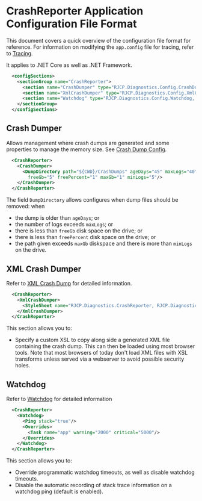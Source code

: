 # CrashReporter Application Configuration File Format

This document covers a quick overview of the configuration file format for
reference. For information on modifying the `app.config` file for tracing, refer
to [Tracing](dev-tracing.md).

It applies to .NET Core as well as .NET Framework.

```xml
  <configSections>
    <sectionGroup name="CrashReporter">
      <section name="CrashDumper" type="RJCP.Diagnostics.Config.CrashDumper, RJCP.Diagnostics.CrashReporter"/>
      <section name="XmlCrashDumper" type="RJCP.Diagnostics.Config.XmlCrashDumper, RJCP.Diagnostics.CrashReporter"/>
      <section name="Watchdog" type="RJCP.Diagnostics.Config.Watchdog, RJCP.Diagnostics.CrashReporter"/>
    </sectionGroup>
  </configSections>
```

## Crash Dumper

Allows management where crash dumps are generated and some properties to manage
the memory size. See [Crash Dump Config](dev-crashdumpconfig.md).

```xml
  <CrashReporter>
    <CrashDumper>
      <DumpDirectory path="${CWD}/CrashDumps" ageDays="45" maxLogs="40"
        freeGb="5" freePercent="1" maxGb="1" minLogs="5"/>
    </CrashDumper>
  </CrashReporter>
```

The field `DumpDirectory` allows configures when dump files should be removed:
when

* the dump is older than `ageDays`; or
* the number of logs exceeds `maxLogs`; or
* there is less than `freeGb` disk space on the drive; or
* there is less than `freePercent` disk space on the drive; or
* the path given exceeds `maxGb` diskspace and there is more than `minLogs` on
  the drive.

## XML Crash Dumper

Refer to [XML Crash Dump](dev-xmlcrashdump.md) for detailed information.

```xml
  <CrashReporter>
    <XmlCrashDumper>
      <StyleSheet name="RJCP.Diagnostics.CrashReporter, RJCP.Diagnostics.CrashExport.Xml.CrashDump.xsl"/>
    </XmlCrashDumper>
  </CrashReporter>
```

This section allows you to:

* Specify a custom XSL to copy along side a generated XML file containing the
  crash dump. This can then be loaded using most browser tools. Note that most
  browsers of today don't load XML files with XSL transforms unless served via a
  webserver to avoid possible security holes.

## Watchdog

Refer to [Watchdog](dev-watchdog.md) for detailed information

```xml
  <CrashReporter>
    <Watchdog>
      <Ping stack="true"/>
      <Overrides>
        <Task name="app" warning="2000" critical="5000"/>
      </Overrides>
    </Watchdog>
  </CrashReporter>
```

This section allows you to:

* Override programmatic watchdog timeouts, as well as disable watchdog timeouts.
* Disable the automatic recording of stack trace information on a watchdog ping
  (default is enabled).
